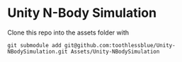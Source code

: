 # Unity N-Body Simulation

Clone this repo into the assets folder with

`git submodule add git@github.com:toothlessblue/Unity-NBodySimulation.git Assets/Unity-NBodySimulation`